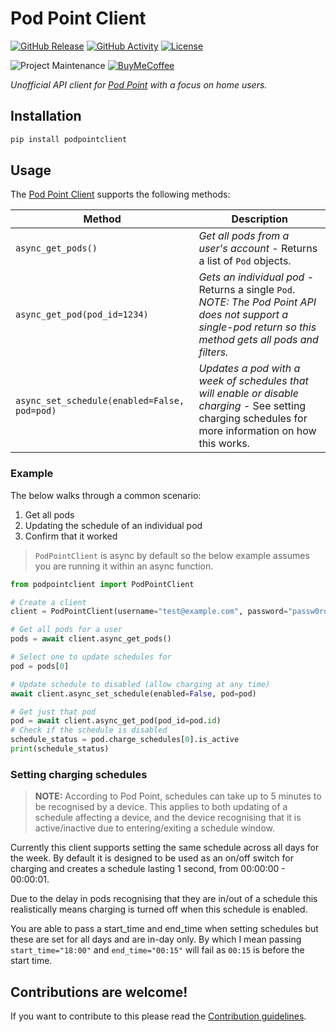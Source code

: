 # Pod Point Client

[![GitHub Release][releases-shield]][releases]
[![GitHub Activity][commits-shield]][commits]
[![License][license-shield]](LICENSE)

![Project Maintenance][maintenance-shield]
[![BuyMeCoffee][buymecoffeebadge]][buymecoffee]

_Unofficial API client for [Pod Point][pod_point_web] with a focus on home users._


## Installation

```bash
pip install podpointclient
```

## Usage

The [Pod Point Client][pod_point_client] supports the following methods:

Method | Description
---|---
`async_get_pods()` | *Get all pods from a user's account* - Returns a list of `Pod` objects.
`async_get_pod(pod_id=1234)` | *Gets an individual pod* - Returns a single `Pod`. *_NOTE: The Pod Point API does not support a single-pod return so this method gets all pods and filters._*
`async_set_schedule(enabled=False, pod=pod)` | *Updates a pod with a week of schedules that will enable or disable charging* - See setting charging schedules for more information on how this works.

### Example

The below walks through a common scenario: 

1. Get all pods
1. Updating the schedule of an individual pod
1. Confirm that it worked

> `PodPointClient` is async by default so the below example assumes you are running it within an async function.

```python
from podpointclient import PodPointClient

# Create a client
client = PodPointClient(username="test@example.com", password="passw0rd!1")

# Get all pods for a user
pods = await client.async_get_pods()

# Select one to update schedules for
pod = pods[0]

# Update schedule to disabled (allow charging at any time)
await client.async_set_schedule(enabled=False, pod=pod)

# Get just that pod
pod = await client.async_get_pod(pod_id=pod.id)
# Check if the schedule is disabled
schedule_status = pod.charge_schedules[0].is_active
print(schedule_status)
```

### Setting charging schedules

> **NOTE:** According to Pod Point, schedules can take up to 5 minutes to be recognised by a device. This applies to both updating of a schedule affecting a device, and the device recognising that it is active/inactive due to entering/exiting a schedule window.

Currently this client supports setting the same schedule across all days for the week. By default it is designed to be used as an on/off switch for charging and creates a schedule lasting 1 second, from 00:00:00 - 00:00:01.

Due to the delay in pods recognising that they are in/out of a schedule this realistically means charging is turned off when this schedule is enabled.

You are able to pass a start_time and end_time when setting schedules but these are set for all days and are in-day only. By which I mean passing `start_time="18:00"` and `end_time="00:15"` will fail as `00:15` is before the start time.


## Contributions are welcome!

If you want to contribute to this please read the [Contribution guidelines](CONTRIBUTING.md).

[pod_point_web]: https://pod-point.com
[pod_point_client]: https://github.com/mattrayner/podpointclient
[buymecoffee]: https://www.buymeacoffee.com/mattrayner
[buymecoffeebadge]: https://img.shields.io/badge/buy%20me%20a%20coffee-donate-yellow.svg?style=for-the-badge
[commits-shield]: https://img.shields.io/github/commit-activity/y/mattrayner/podpointclient.svg?style=for-the-badge
[commits]: https://github.com/mattrayner/podpointclient/commits/master
[license-shield]: https://img.shields.io/github/license/mattrayner/podpointclient.svg?style=for-the-badge
[maintenance-shield]: https://img.shields.io/badge/maintainer-Matt%20Rayner-blue.svg?style=for-the-badge
[releases-shield]: https://img.shields.io/github/release/mattrayner/podpointclient.svg?style=for-the-badge
[releases]: https://github.com/mattrayner/podpointclient/releases

